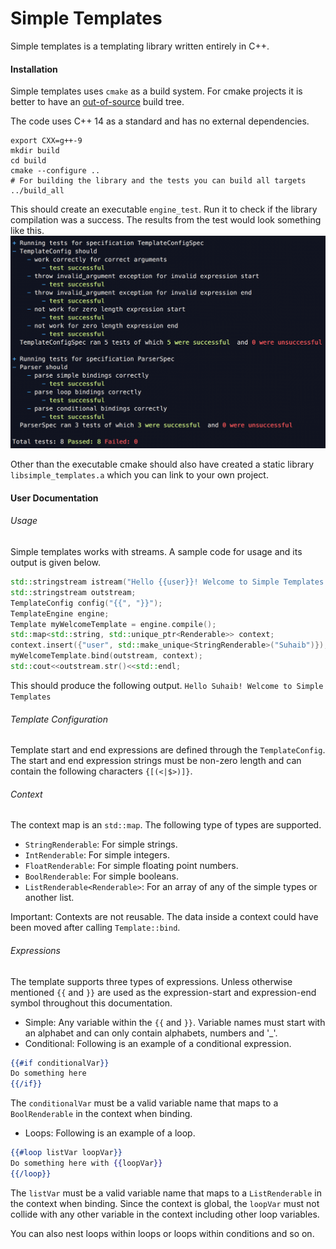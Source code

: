 # Simple Templates
Simple templates is a templating library written entirely in C++.

#### Installation
Simple templates uses `cmake` as a build system. For cmake projects
it is better to have an [out-of-source](https://gitlab.kitware.com/cmake/community/wikis/FAQ#what-is-an-out-of-source-build) 
build tree.

The code uses C++ 14 as a standard and has no external dependencies.

```shell script
export CXX=g++-9
mkdir build
cd build
cmake --configure ..
# For building the library and the tests you can build all targets
../build_all
```

This should create an executable `engine_test`. Run it to check if the library compilation
was a success. The results from the test would look something like this.
![Alt text](docs/tests.png)

Other than the executable cmake should also have created
a static library `libsimple_templates.a` which you can link to your own project.

#### User Documentation
###### Usage
Simple templates works with streams. A sample code for usage and its output
is given below.
```c++
std::stringstream istream("Hello {{user}}! Welcome to Simple Templates!");
std::stringstream outstream;
TemplateConfig config("{{", "}}");
TemplateEngine engine;
Template myWelcomeTemplate = engine.compile();
std::map<std::string, std::unique_ptr<Renderable>> context;
context.insert({"user", std::make_unique<StringRenderable>("Suhaib")});
myWelcomeTemplate.bind(outstream, context);
std::cout<<outstream.str()<<std::endl;
```

This should produce the following output.
```Hello Suhaib! Welcome to Simple Templates```

###### Template Configuration
Template start and end expressions are defined through the `TemplateConfig`.
The start and end expression strings must be non-zero length and can contain
the following characters `{[(<|$>)]}`.

###### Context
The context map is an `std::map`. The following type of
types are supported.
* `StringRenderable`: For simple strings.
* `IntRenderable`: For simple integers.
* `FloatRenderable`: For simple floating point numbers.
* `BoolRenderable`: For simple booleans.
* `ListRenderable<Renderable>`: For an array of any of the simple types or
 another list.
 
 Important: Contexts are not reusable. The data inside a context could have been moved
 after calling `Template::bind`.
 
###### Expressions
The template supports three types of expressions. Unless otherwise mentioned
`{{` and `}}` are used as the expression-start and expression-end symbol throughout
this documentation.
* Simple: Any variable within the `{{` and  `}}`. Variable names must
start with an alphabet and can  only contain alphabets, numbers and '_'.
* Conditional: Following is an example of a conditional expression.
```mustache
{{#if conditionalVar}}
Do something here
{{/if}}
```
The `conditionalVar` must be a valid variable name that maps to a 
`BoolRenderable` in the context when binding.
* Loops: Following is an example of a loop.
```mustache
{{#loop listVar loopVar}}
Do something here with {{loopVar}}
{{/loop}}
```
The `listVar` must be a valid variable name that maps to a
`ListRenderable` in the context when binding. Since the context is global,
the `loopVar` must not collide with any other variable in the context
including other loop variables.

You can also nest loops within loops or loops within conditions and so on.  